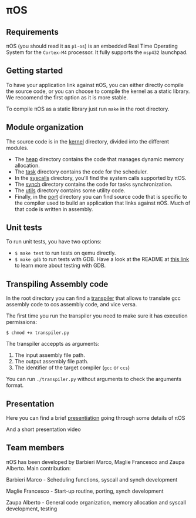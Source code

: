 # πOS

## Requirements

πOS (you should read it as `pì·os`) is an embedded Real Time Operating System for the `Cortex-M4` processor. It fully supports the `msp432` launchpad.

## Getting started

To have your application link against πOS, you can either directly compile the source code, or you can choose to compile the kernel as a static library. We reccomend the first option as it is more stable.

To compile πOS as a static library just run `make` in the root directory.

## Module organization

The source code is in the [kernel](kernel) directory, divided into the different modules.
* The [heap](kernel/heap) directory contains the code that manages dynamic memory allocation.
* The [task](kernel/task) directory contains the code for the scheduler.
* In the [syscalls](kernel/syscalls) directory, you'll find the system calls supported by πOS.
* The [synch](kernel/synch) directory contains the code for tasks synchronization.
* The [utils](kernel/utils) directory contains some utility code.
* Finally, in the [port](kernel/port) directory you can find source code that is
specific to the compiler used to build an application that links against πOS. Much of that code is written in assembly.

## Unit tests

To run unit tests, you have two options:
* ```$ make test``` to run tests on qemu directly.
* ```$ make gdb``` to run tests with GDB. 
Have a look at the README at
[this link](https://github.com/PiOS-kernel/testing) to learn more about testing with GDB.


## Transpiling Assembly code

In the root directory you can find a [transpiler](transpiler.py) that allows to translate gcc assembly code to ccs assembly code, and vice versa. 

The first time you run the transpiler you need to make sure it has execution permissions:

```
$ chmod +x transpiler.py
```

The transpiler acceppts as arguments:
1. The input assembly file path.
2. The output assembly file path.
3. The identifier of the target compiler (`gcc` or `ccs`)

You can run `./transpiler.py` without arguments to check the arguments format.

## Presentation

Here you can find a brief [presentiation](https://docs.google.com/presentation/d/1UwrHFOR5TECv7jCFEYzsqXVi26k9xcZ9c9n7NmlnuEQ/edit#slide=id.gc6f9e470d_0_0) going through some details of πOS 

And a short presentation video 

## Team members

πOS has been developed by Barbieri Marco, Maglie Francesco and Zaupa Alberto. Main contribution:

Barbieri Marco - Scheduling functions, syscall and synch development 

Maglie Francesco -  Start-up routine, porting, synch development

Zaupa Alberto - General code organization, memory allocation and syscall development, testing
